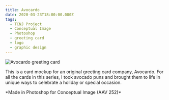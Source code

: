 ```yaml
---
title: Avocardo
date: 2020-03-23T18:00:00.000Z
tags:
  - TCNJ Project
  - Conceptual Image
  - Photoshop
  - greeting card
  - logo
  - graphic design
---
```

![Avocardo greeting card](/assets/avocardo-card-mockup.png "Avocardo greeting card")

This is a card mockup for an original greeting card company, Avocardo. For all the cards in this series, I took avocado puns and brought them to life in unique ways to celebrate a holiday or special occasion.

\*Made in Photoshop for Conceptual Image (AAV 252)\*